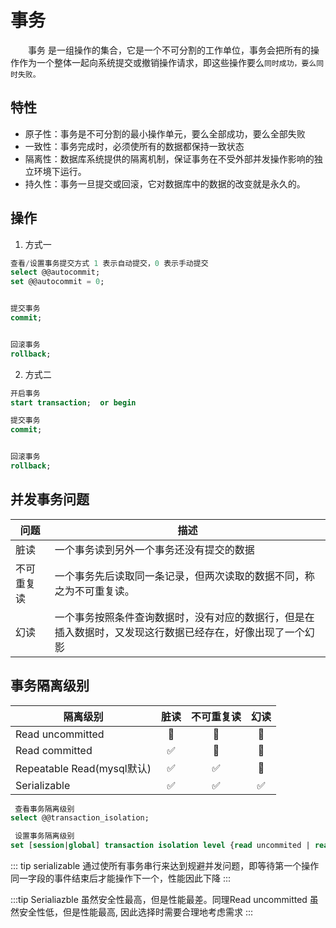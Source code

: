 # 事务
&emsp;&emsp;事务 是一组操作的集合，它是一个不可分割的工作单位，事务会把所有的操作作为一个整体一起向系统提交或撤销操作请求，即这些操作要么`同时成功，要么同时失败。`


## 特性
- 原子性：事务是不可分割的最小操作单元，要么全部成功，要么全部失败
- 一致性：事务完成时，必须使所有的数据都保持一致状态
- 隔离性：数据库系统提供的隔离机制，保证事务在不受外部并发操作影响的独立环境下运行。
- 持久性：事务一旦提交或回滚，它对数据库中的数据的改变就是永久的。

## 操作

1. 方式一

```sql
查看/设置事务提交方式 1 表示自动提交，0 表示手动提交
select @@autocommit;
set @@autocommit = 0;


提交事务
commit;


回滚事务
rollback;
```

2. 方式二

```sql
开启事务
start transaction;  or begin

提交事务
commit;


回滚事务
rollback;
```



## 并发事务问题

问题|描述
--|--
脏读|一个事务读到另外一个事务还没有提交的数据
不可重复读|一个事务先后读取同一条记录，但两次读取的数据不同，称之为不可重复读。
幻读|一个事务按照条件查询数据时，没有对应的数据行，但是在插入数据时，又发现这行数据已经存在，好像出现了一个幻影

## 事务隔离级别

隔离级别|脏读|不可重复读|幻读
--|:-:|:-:|:-:|
Read uncommitted|🚫|🚫|🚫|
Read committed|✅|🚫|🚫|
Repeatable Read(mysql默认)|✅|✅|🚫|
Serializable|✅|✅|✅|



```sql
 查看事务隔离级别
select @@transaction_isolation;

 设置事务隔离级别
set [session|global] transaction isolation level {read uncommited | read committed | Repeatable read | serializable}
```

::: tip
serializable 通过使所有事务串行来达到规避并发问题，即等待第一个操作同一字段的事件结束后才能操作下一个，性能因此下降
:::

:::tip
Serialiazble 虽然安全性最高，但是性能最差。同理Read uncommitted 虽然安全性低，但是性能最高, 因此选择时需要合理地考虑需求
:::


